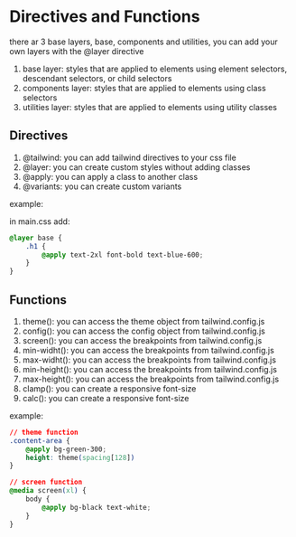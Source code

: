 # Directives and Functions
there ar 3 base layers, base, components and utilities, you can add your own layers with the @layer directive
1. base layer: styles that are applied to elements using element selectors, descendant selectors, or child selectors
2. components layer: styles that are applied to elements using class selectors
3. utilities layer: styles that are applied to elements using utility classes
   

## Directives
1. @tailwind: you can add tailwind directives to your css file
4. @layer: you can create custom styles without adding classes
5. @apply: you can apply a class to another class
6. @variants: you can create custom variants

example:

in main.css add:
```css
@layer base {
	.h1 {
		@apply text-2xl font-bold text-blue-600;
	}
}
```
## Functions

1. theme(): you can access the theme object from tailwind.config.js
2. config(): you can access the config object from tailwind.config.js
3. screen(): you can access the breakpoints from tailwind.config.js
4. min-widht(): you can access the breakpoints from tailwind.config.js
5. max-widht(): you can access the breakpoints from tailwind.config.js
6. min-height(): you can access the breakpoints from tailwind.config.js
7. max-height(): you can access the breakpoints from tailwind.config.js
8. clamp(): you can create a responsive font-size
9. calc(): you can create a responsive font-size

example:

```css
// theme function
.content-area {
	@apply bg-green-300;
	height: theme(spacing[128])
}

// screen function
@media screen(xl) {
	body {
		@apply bg-black text-white;
	}
}
```	